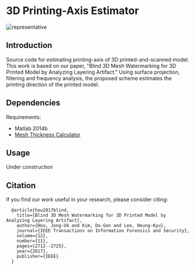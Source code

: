 # 3D Printing-Axis Estimator


![representative](https://github.com/trikbee/3DPAEstimator/blob/master/mesh%20thickness.PNG)


## Introduction
Source code for estimating printing-axis of 3D printed-and-scanned model. This work is based on our paper, "Blind 3D Mesh Watermarking for 3D Printed Model by Analyzing Layering Artifact." Using surface projection, filtering and frequency analysis, the proposed scheme estimates the printing direction of the printed model.

## Dependencies
Requirements: 
- Matlab 2014b
- [Mesh Thickness Calculator](https://github.com/whahnize/MESH-THK)

## Usage
Under construction


## Citation
If you find our work useful in your research, please consider citing:

      @article{hou2017blind,
        title={Blind 3D Mesh Watermarking for 3D Printed Model by Analyzing Layering Artifact},
        author={Hou, Jong-Uk and Kim, Do-Gon and Lee, Heung-Kyu},
        journal={IEEE Transactions on Information Forensics and Security},
        volume={12},
        number={11},
        pages={2712--2725},
        year={2017},
        publisher={IEEE}
      }

